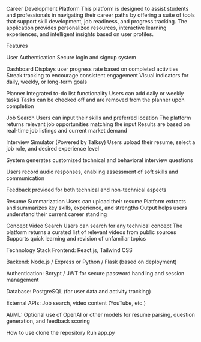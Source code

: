 Career Development Platform
This platform is designed to assist students and professionals in navigating their career paths by offering a suite of tools that support skill development, job readiness, and progress tracking. The application provides personalized resources, interactive learning experiences, and intelligent insights based on user profiles.

Features

User Authentication
Secure login and signup system

Dashboard
Displays user progress rate based on completed activities
Streak tracking to encourage consistent engagement
Visual indicators for daily, weekly, or long-term goals

Planner
Integrated to-do list functionality
Users can add daily or weekly tasks
Tasks can be checked off and are removed from the planner upon completion

Job Search
Users can input their skills and preferred location
The platform returns relevant job opportunities matching the input
Results are based on real-time job listings and current market demand

Interview Simulator (Powered by Talksy)
Users upload their resume, select a job role, and desired experience level

System generates customized technical and behavioral interview questions

Users record audio responses, enabling assessment of soft skills and communication

Feedback provided for both technical and non-technical aspects

Resume Summarization
Users can upload their resume
Platform extracts and summarizes key skills, experience, and strengths
Output helps users understand their current career standing

Concept Video Search
Users can search for any technical concept
The platform returns a curated list of relevant videos from public sources
Supports quick learning and revision of unfamiliar topics

Technology Stack
Frontend: React.js, Tailwind CSS

Backend: Node.js / Express or Python / Flask (based on deployment)

Authentication: Bcrypt / JWT for secure password handling and session management

Database: PostgreSQL (for user data and activity tracking)

External APIs: Job search, video content (YouTube, etc.)

AI/ML: Optional use of OpenAI or other models for resume parsing, question generation, and feedback scoring




How to use
clone the repository
Run app.py
